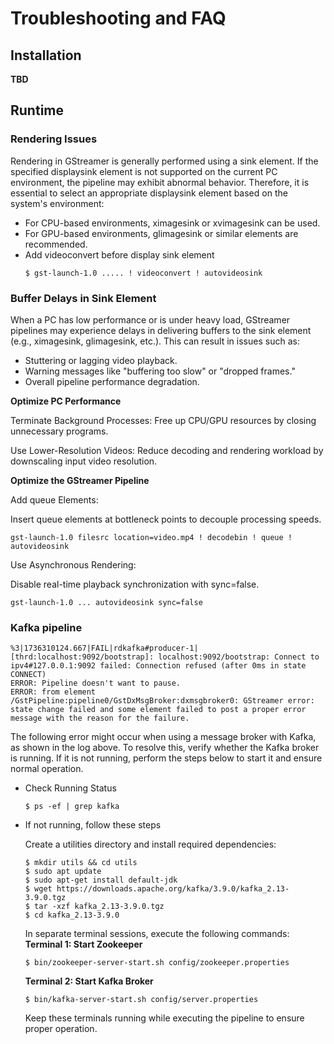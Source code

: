 # Troubleshooting and FAQ

## Installation

**TBD**

## Runtime

### Rendering Issues

Rendering in GStreamer is generally performed using a sink element. If the specified displaysink element is not supported on the current PC environment, the pipeline may exhibit abnormal behavior. Therefore, it is essential to select an appropriate displaysink element based on the system's environment:

- For CPU-based environments, ximagesink or xvimagesink can be used.
- For GPU-based environments, glimagesink or similar elements are recommended.
- Add videoconvert before display sink element
    ```
    $ gst-launch-1.0 ..... ! videoconvert ! autovideosink
    ```

### Buffer Delays in Sink Element

When a PC has low performance or is under heavy load, GStreamer pipelines may experience delays in delivering buffers to the sink element (e.g., ximagesink, glimagesink, etc.). This can result in issues such as:

- Stuttering or lagging video playback.
- Warning messages like "buffering too slow" or "dropped frames."
- Overall pipeline performance degradation.

**Optimize PC Performance**

Terminate Background Processes: Free up CPU/GPU resources by closing unnecessary programs.

Use Lower-Resolution Videos: Reduce decoding and rendering workload by downscaling input video resolution.

**Optimize the GStreamer Pipeline**

Add queue Elements:

Insert queue elements at bottleneck points to decouple processing speeds.

```
gst-launch-1.0 filesrc location=video.mp4 ! decodebin ! queue ! autovideosink
```

Use Asynchronous Rendering:

Disable real-time playback synchronization with sync=false.

```
gst-launch-1.0 ... autovideosink sync=false
```

### Kafka pipeline

```
%3|1736310124.667|FAIL|rdkafka#producer-1| [thrd:localhost:9092/bootstrap]: localhost:9092/bootstrap: Connect to ipv4#127.0.0.1:9092 failed: Connection refused (after 0ms in state CONNECT)
ERROR: Pipeline doesn't want to pause.
ERROR: from element /GstPipeline:pipeline0/GstDxMsgBroker:dxmsgbroker0: GStreamer error: state change failed and some element failed to post a proper error message with the reason for the failure.
```
The following error might occur when using a message broker with Kafka, as shown in the log above. To resolve this, verify whether the Kafka broker is running. If it is not running, perform the steps below to start it and ensure normal operation.

- Check Running Status

    ```
    $ ps -ef | grep kafka
    ```

- If not running, follow these steps

    Create a utilities directory and install required dependencies:

    ```
    $ mkdir utils && cd utils
    $ sudo apt update
    $ sudo apt-get install default-jdk
    $ wget https://downloads.apache.org/kafka/3.9.0/kafka_2.13-3.9.0.tgz
    $ tar -xzf kafka_2.13-3.9.0.tgz
    $ cd kafka_2.13-3.9.0
    ```

    In separate terminal sessions, execute the following commands:
    **Terminal 1: Start Zookeeper**

    ```
    $ bin/zookeeper-server-start.sh config/zookeeper.properties
    ```

    **Terminal 2: Start Kafka Broker**

    ```
    $ bin/kafka-server-start.sh config/server.properties
    ```

    Keep these terminals running while executing the pipeline to ensure proper operation.
